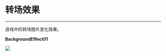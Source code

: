 # 转场效果

------------------------

游戏中的转场图片变化效果。

**BackgroundEffect01**

![](https://github.com/llapuras/ShaderLib/blob/master/ScreenEffect/OldFilmEffect/oldFilmScreen.gif)
